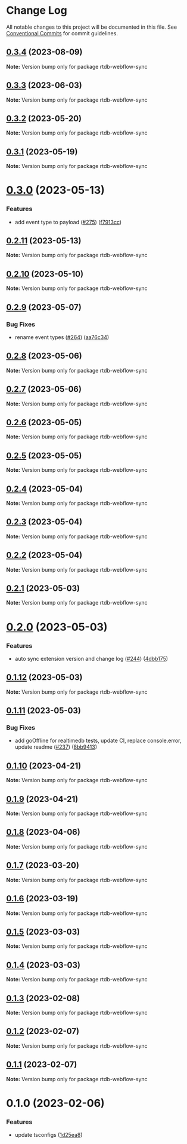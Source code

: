 # Change Log

All notable changes to this project will be documented in this file.
See [Conventional Commits](https://conventionalcommits.org) for commit guidelines.

## [0.3.4](https://github.com/simplycubed/extensions/compare/rtdb-webflow-sync@0.3.3...rtdb-webflow-sync@0.3.4) (2023-08-09)

**Note:** Version bump only for package rtdb-webflow-sync

## [0.3.3](https://github.com/simplycubed/extensions/compare/rtdb-webflow-sync@0.3.2...rtdb-webflow-sync@0.3.3) (2023-06-03)

**Note:** Version bump only for package rtdb-webflow-sync

## [0.3.2](https://github.com/simplycubed/extensions/compare/rtdb-webflow-sync@0.3.1...rtdb-webflow-sync@0.3.2) (2023-05-20)

**Note:** Version bump only for package rtdb-webflow-sync

## [0.3.1](https://github.com/simplycubed/extensions/compare/rtdb-webflow-sync@0.3.0...rtdb-webflow-sync@0.3.1) (2023-05-19)

**Note:** Version bump only for package rtdb-webflow-sync

# [0.3.0](https://github.com/simplycubed/extensions/compare/rtdb-webflow-sync@0.2.11...rtdb-webflow-sync@0.3.0) (2023-05-13)

### Features

- add event type to payload ([#275](https://github.com/simplycubed/extensions/issues/275)) ([f7913cc](https://github.com/simplycubed/extensions/commit/f7913cc7bc118ecdcd22b71aa79895dfe3b85fb0))

## [0.2.11](https://github.com/simplycubed/extensions/compare/rtdb-webflow-sync@0.2.10...rtdb-webflow-sync@0.2.11) (2023-05-13)

**Note:** Version bump only for package rtdb-webflow-sync

## [0.2.10](https://github.com/simplycubed/extensions/compare/rtdb-webflow-sync@0.2.9...rtdb-webflow-sync@0.2.10) (2023-05-10)

**Note:** Version bump only for package rtdb-webflow-sync

## [0.2.9](https://github.com/simplycubed/extensions/compare/rtdb-webflow-sync@0.2.8...rtdb-webflow-sync@0.2.9) (2023-05-07)

### Bug Fixes

- rename event types ([#264](https://github.com/simplycubed/extensions/issues/264)) ([aa76c34](https://github.com/simplycubed/extensions/commit/aa76c3457fb5e6700a7050fa26eb09e1f78d7add))

## [0.2.8](https://github.com/simplycubed/extensions/compare/rtdb-webflow-sync@0.2.7...rtdb-webflow-sync@0.2.8) (2023-05-06)

**Note:** Version bump only for package rtdb-webflow-sync

## [0.2.7](https://github.com/simplycubed/extensions/compare/rtdb-webflow-sync@0.2.6...rtdb-webflow-sync@0.2.7) (2023-05-06)

**Note:** Version bump only for package rtdb-webflow-sync

## [0.2.6](https://github.com/simplycubed/extensions/compare/rtdb-webflow-sync@0.2.5...rtdb-webflow-sync@0.2.6) (2023-05-05)

**Note:** Version bump only for package rtdb-webflow-sync

## [0.2.5](https://github.com/simplycubed/extensions/compare/rtdb-webflow-sync@0.2.4...rtdb-webflow-sync@0.2.5) (2023-05-05)

**Note:** Version bump only for package rtdb-webflow-sync

## [0.2.4](https://github.com/simplycubed/extensions/compare/rtdb-webflow-sync@0.2.3...rtdb-webflow-sync@0.2.4) (2023-05-04)

**Note:** Version bump only for package rtdb-webflow-sync

## [0.2.3](https://github.com/simplycubed/extensions/compare/rtdb-webflow-sync@0.2.2...rtdb-webflow-sync@0.2.3) (2023-05-04)

**Note:** Version bump only for package rtdb-webflow-sync

## [0.2.2](https://github.com/simplycubed/extensions/compare/rtdb-webflow-sync@0.2.1...rtdb-webflow-sync@0.2.2) (2023-05-04)

**Note:** Version bump only for package rtdb-webflow-sync

## [0.2.1](https://github.com/simplycubed/extensions/compare/rtdb-webflow-sync@0.2.0...rtdb-webflow-sync@0.2.1) (2023-05-03)

**Note:** Version bump only for package rtdb-webflow-sync

# [0.2.0](https://github.com/simplycubed/extensions/compare/rtdb-webflow-sync@0.1.12...rtdb-webflow-sync@0.2.0) (2023-05-03)

### Features

- auto sync extension version and change log ([#244](https://github.com/simplycubed/extensions/issues/244)) ([4dbb175](https://github.com/simplycubed/extensions/commit/4dbb17526fae5189a89164186fcf9866f555c7ea))

## [0.1.12](https://github.com/simplycubed/extensions/compare/rtdb-webflow-sync@0.1.11...rtdb-webflow-sync@0.1.12) (2023-05-03)

**Note:** Version bump only for package rtdb-webflow-sync

## [0.1.11](https://github.com/simplycubed/extensions/compare/rtdb-webflow-sync@0.1.10...rtdb-webflow-sync@0.1.11) (2023-05-03)

### Bug Fixes

- add goOffline for realtimedb tests, update CI, replace console.error, update readme ([#237](https://github.com/simplycubed/extensions/issues/237)) ([8bb9413](https://github.com/simplycubed/extensions/commit/8bb9413131e3eb8e633896ec9188fcab759400ae))

## [0.1.10](https://github.com/simplycubed/extensions/compare/rtdb-webflow-sync@0.1.9...rtdb-webflow-sync@0.1.10) (2023-04-21)

**Note:** Version bump only for package rtdb-webflow-sync

## [0.1.9](https://github.com/simplycubed/extensions/compare/rtdb-webflow-sync@0.1.8...rtdb-webflow-sync@0.1.9) (2023-04-21)

**Note:** Version bump only for package rtdb-webflow-sync

## [0.1.8](https://github.com/simplycubed/extensions/compare/rtdb-webflow-sync@0.1.7...rtdb-webflow-sync@0.1.8) (2023-04-06)

**Note:** Version bump only for package rtdb-webflow-sync

## [0.1.7](https://github.com/simplycubed/extensions/compare/rtdb-webflow-sync@0.1.6...rtdb-webflow-sync@0.1.7) (2023-03-20)

**Note:** Version bump only for package rtdb-webflow-sync

## [0.1.6](https://github.com/simplycubed/extensions/compare/rtdb-webflow-sync@0.1.5...rtdb-webflow-sync@0.1.6) (2023-03-19)

**Note:** Version bump only for package rtdb-webflow-sync

## [0.1.5](https://github.com/simplycubed/extensions/compare/rtdb-webflow-sync@0.1.4...rtdb-webflow-sync@0.1.5) (2023-03-03)

**Note:** Version bump only for package rtdb-webflow-sync

## [0.1.4](https://github.com/simplycubed/extensions/compare/rtdb-webflow-sync@0.1.3...rtdb-webflow-sync@0.1.4) (2023-03-03)

**Note:** Version bump only for package rtdb-webflow-sync

## [0.1.3](https://github.com/simplycubed/extensions/compare/rtdb-webflow-sync@0.1.2...rtdb-webflow-sync@0.1.3) (2023-02-08)

**Note:** Version bump only for package rtdb-webflow-sync

## [0.1.2](https://github.com/simplycubed/extensions/compare/rtdb-webflow-sync@0.1.1...rtdb-webflow-sync@0.1.2) (2023-02-07)

**Note:** Version bump only for package rtdb-webflow-sync

## [0.1.1](https://github.com/simplycubed/extensions/compare/rtdb-webflow-sync@0.1.0...rtdb-webflow-sync@0.1.1) (2023-02-07)

**Note:** Version bump only for package rtdb-webflow-sync

# 0.1.0 (2023-02-06)

### Features

- update tsconfigs ([1d25ea8](https://github.com/simplycubed/extensions/commit/1d25ea8eebc38bcb2fe02fd21d7913d344de67c4))
